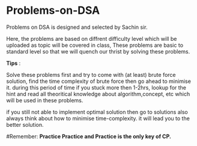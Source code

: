 # Problems-on-DSA
Problems on DSA is designed and selected  by Sachin sir.

Here, the problems are based on diffrent difficulty level which will be uploaded as topic will be covered in class, These problems are basic to standard level so that we will quench our thrist by solving these problems.

**Tips** :

Solve these problems first and try to come with (at least) brute force solution, find the time complexity of brute force then go ahead to minimise it. during this period of time if you stuck more then 1-2hrs, lookup for the hint and read all theoritical knowledge about algorithm,concept, etc which will be used in these problems.

if you still not able to implement optimal solution then go to solutions also always think about how to minimise 
time-complexity. it will lead you to the better solution.

#Remember: **Practice Practice and Practice is the only key of CP.**
